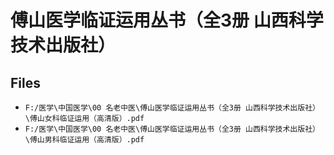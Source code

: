 # 傅山医学临证运用丛书（全3册 山西科学技术出版社）

## Files

- `F:/医学\中国医学\00 名老中医\傅山医学临证运用丛书（全3册 山西科学技术出版社）\傅山女科临证运用（高清版）.pdf`
- `F:/医学\中国医学\00 名老中医\傅山医学临证运用丛书（全3册 山西科学技术出版社）\傅山男科临证运用（高清版）.pdf`
